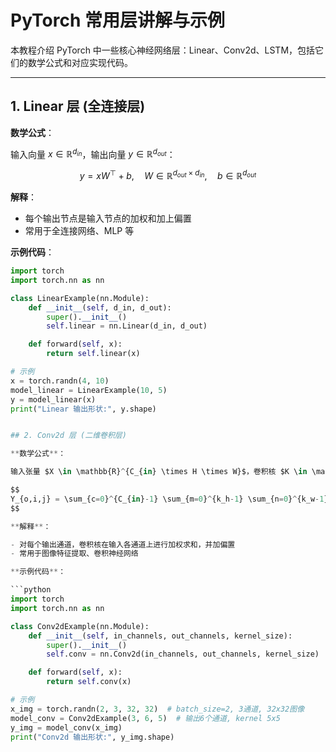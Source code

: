 # PyTorch 常用层讲解与示例

本教程介绍 PyTorch 中一些核心神经网络层：Linear、Conv2d、LSTM，包括它们的数学公式和对应实现代码。

---

## 1. Linear 层 (全连接层)

**数学公式**：

输入向量 $x \in \mathbb{R}^{d_{in}}$，输出向量 $y \in \mathbb{R}^{d_{out}}$：

$$
y = x W^\top + b, \quad W \in \mathbb{R}^{d_{out} \times d_{in}}, \quad b \in \mathbb{R}^{d_{out}}
$$

**解释**：

- 每个输出节点是输入节点的加权和加上偏置  
- 常用于全连接网络、MLP 等

**示例代码**：

```python
import torch
import torch.nn as nn

class LinearExample(nn.Module):
    def __init__(self, d_in, d_out):
        super().__init__()
        self.linear = nn.Linear(d_in, d_out)

    def forward(self, x):
        return self.linear(x)

# 示例
x = torch.randn(4, 10)
model_linear = LinearExample(10, 5)
y = model_linear(x)
print("Linear 输出形状:", y.shape)


## 2. Conv2d 层 (二维卷积层)

**数学公式**：

输入张量 $X \in \mathbb{R}^{C_{in} \times H \times W}$，卷积核 $K \in \mathbb{R}^{C_{out} \times C_{in} \times k_h \times k_w}$：

$$
Y_{o,i,j} = \sum_{c=0}^{C_{in}-1} \sum_{m=0}^{k_h-1} \sum_{n=0}^{k_w-1} K_{o,c,m,n} \cdot X_{c,i+m,j+n} + b_o
$$

**解释**：

- 对每个输出通道，卷积核在输入各通道上进行加权求和，并加偏置  
- 常用于图像特征提取、卷积神经网络

**示例代码**：

```python
import torch
import torch.nn as nn

class Conv2dExample(nn.Module):
    def __init__(self, in_channels, out_channels, kernel_size):
        super().__init__()
        self.conv = nn.Conv2d(in_channels, out_channels, kernel_size)

    def forward(self, x):
        return self.conv(x)

# 示例
x_img = torch.randn(2, 3, 32, 32)  # batch_size=2, 3通道, 32x32图像
model_conv = Conv2dExample(3, 6, 5)  # 输出6个通道, kernel 5x5
y_img = model_conv(x_img)
print("Conv2d 输出形状:", y_img.shape)

